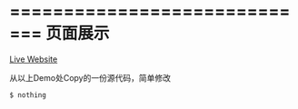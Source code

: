 =============================
页面展示
=============================

[Live Website](http://demo.themeum.com/html/triangle/1.1/)


从以上Demo处Copy的一份源代码，简单修改


```shell
$ nothing
```
